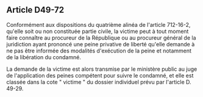 Article D49-72
----
Conformément aux dispositions du quatrième alinéa de l'article 712-16-2, qu'elle
soit ou non constituée partie civile, la victime peut à tout moment faire
connaître au procureur de la République ou au procureur général de la
juridiction ayant prononcé une peine privative de liberté qu'elle demande à ne
pas être informée des modalités d'exécution de la peine et notamment de la
libération du condamné.

La demande de la victime est alors transmise par le ministère public au juge de
l'application des peines compétent pour suivre le condamné, et elle est classée
dans la cote " victime " du dossier individuel prévu par l'article D. 49-29.

